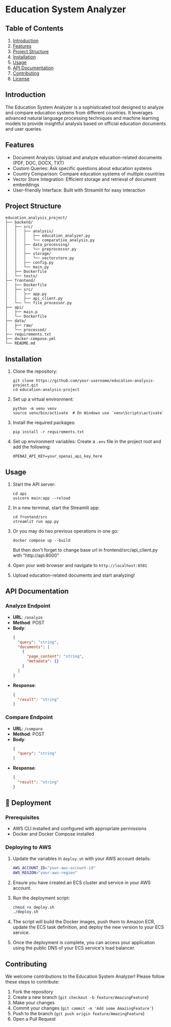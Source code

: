 # Education System Analyzer

## Table of Contents
1. [Introduction](#introduction)
2. [Features](#features)
3. [Project Structure](#project-structure)
4. [Installation](#installation)
5. [Usage](#usage)
6. [API Documentation](#api-documentation)
7. [Contributing](#contributing)
8. [License](#license)

## Introduction

The Education System Analyzer is a sophisticated tool designed to analyze and compare education systems from different countries. It leverages advanced natural language processing techniques and machine learning models to provide insightful analysis based on official education documents and user queries.

## Features

- Document Analysis: Upload and analyze education-related documents (PDF, DOC, DOCX, TXT)
- Custom Queries: Ask specific questions about education systems
- Country Comparison: Compare education systems of multiple countries
- Vector Store Integration: Efficient storage and retrieval of document embeddings
- User-friendly Interface: Built with Streamlit for easy interaction

## Project Structure

```
education_analysis_project/
├── backend/
│   ├── src/
│   │   ├── analysis/
│   │   │   ├── education_analyzer.py
│   │   │   └── comparative_analysis.py
│   │   ├── data_processing/
│   │   │   └── preprocessor.py
│   │   ├── storage/
│   │   │   └── vectorstore.py
│   │   ├── config.py
│   │   └── main.py
│   ├── Dockerfile
│   └── tests/
├── frontend/
│   ├── Dockerfile
│   ├── src/
│   │   ├── app.py
│   │   ├── api_client.py
│   └── └── file_processor.py
├── api/
│   ├── main.p
│   └── Dockerfile
├── data/
│   ├── raw/
│   └── processed/
├── requirements.txt
├── docker-compose.yml
└── README.md
```

## Installation

1. Clone the repository:
   ```
   git clone https://github.com/your-username/education-analysis-project.git
   cd education-analysis-project
   ```

2. Set up a virtual environment:
   ```
   python -m venv venv
   source venv/bin/activate  # On Windows use `venv\Scripts\activate`
   ```

3. Install the required packages:
   ```
   pip install -r requirements.txt
   ```

4. Set up environment variables:
   Create a `.env` file in the project root and add the following:
   ```
   OPENAI_API_KEY=your_openai_api_key_here
   ```

## Usage

1. Start the API server:
   ```
   cd api
   uvicorn main:app --reload
   ```

2. In a new terminal, start the Streamlit app:
   ```
   cd frontend/src
   streamlit run app.py
   ```
   
3. Or you may do two previous operations in one go:
   ```
   docker compose up --build
   ```
   But then don't forget to change base url in frontend/src/api_client.py with "http://api:8000"
   
5. Open your web browser and navigate to `http://localhost:8501`

6. Upload education-related documents and start analyzing!

## API Documentation

### Analyze Endpoint

- **URL**: `/analyze`
- **Method**: POST
- **Body**:
  ```json
  {
    "query": "string",
    "documents": [
      {
        "page_content": "string",
        "metadata": {}
      }
    ]
  }
  ```
- **Response**:
  ```json
  {
    "result": "string"
  }
  ```

### Compare Endpoint

- **URL**: `/compare`
- **Method**: POST
- **Body**:
  ```json
  {
    "query": "string"
  }
  ```
- **Response**:
  ```json
  {
    "result": "string"
  }
  ```
  
## 🚀 Deployment

### Prerequisites

- AWS CLI installed and configured with appropriate permissions
- Docker and Docker Compose installed

### Deploying to AWS

1. Update the variables in `deploy.sh` with your AWS account details:
   ```bash
   AWS_ACCOUNT_ID="your-aws-account-id"
   AWS_REGION="your-aws-region"
   ```

2. Ensure you have created an ECS cluster and service in your AWS account.

3. Run the deployment script:
   ```bash
   chmod +x deploy.sh
   ./deploy.sh
   ```

4. The script will build the Docker images, push them to Amazon ECR, update the ECS task definition, and deploy the new version to your ECS service.

5. Once the deployment is complete, you can access your application using the public DNS of your ECS service's load balancer.

## Contributing

We welcome contributions to the Education System Analyzer! Please follow these steps to contribute:

1. Fork the repository
2. Create a new branch (`git checkout -b feature/AmazingFeature`)
3. Make your changes
4. Commit your changes (`git commit -m 'Add some AmazingFeature'`)
5. Push to the branch (`git push origin feature/AmazingFeature`)
6. Open a Pull Request


